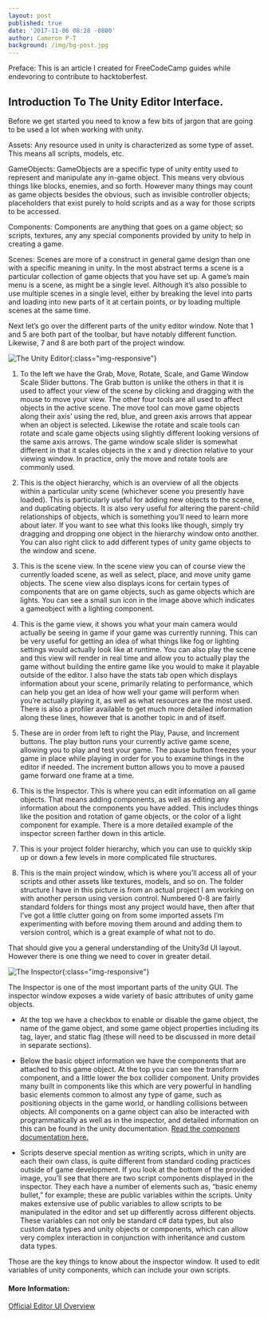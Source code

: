 ```yaml
---
layout: post
published: true
date: '2017-11-06 08:28 -0800'
author: Cameron P-T
background: /img/bg-post.jpg
---
```


Preface: This is an article I created for FreeCodeCamp guides while endevoring to contribute to hacktoberfest.

##  Introduction To The Unity Editor Interface.

Before we get started you need to know a few bits of jargon that are going to be used a lot when working with unity.


Assets: Any resource used in unity is characterized as some type of asset. This means all scripts, models, etc.


GameObjects: GameObjects are a specific type of unity entity used to represent and manipulate any in-game object. This means very obvious things like blocks, enemies, and so forth. However many things may count as game objects besides the obvious, such as invisible controller objects; placeholders that exist purely to hold scripts and as a way for those scripts to be accessed. 


Components: Components are anything that goes on a game object; so scripts, textures, any any special components provided by unity to help in creating a game.


Scenes: Scenes are more of a construct in general game design than one with a specific meaning in unity. In the most abstract terms a scene is a particular collection of game objects that you have set up. A game’s main menu is a scene, as might be a single level. Although it’s also possible to use multiple scenes in a single level, either by breaking the level into parts and loading into new parts of it at certain points, or by loading multiple scenes at the same time.

Next let’s go over the different parts of the unity editor window. Note that 1 and 5 are both part of the toolbar, but have notably different function. Likewise, 7 and 8 are both part of the project window.

![The Unity Editor](http://res.cloudinary.com/fullmight/image/upload/v1509995685/b7YmcQc_jcoqsu.png){:class="img-responsive"}

1. To the left we have the Grab, Move, Rotate, Scale, and Game Window Scale Slider buttons. The Grab button is unlike the others in that it is used to affect your view of the scene by clicking and dragging with the mouse to move your view. The other four tools are all used to affect objects in the active scene. The move tool can move game objects along their axis’ using the red, blue, and green axis arrows that appear when an object is selected. Likewise the rotate and scale tools can rotate and scale game objects using slightly different looking versions of the same axis arrows. The game window scale slider is somewhat different in that it scales objects in the x and y direction relative to your viewing window. In practice, only the move and rotate tools are commonly used.


2. This is the object hierarchy, which is an overview of all the objects within a particular unity scene (whichever scene you presently have loaded). This is particularly useful for adding new objects to the scene, and duplicating objects. It is also very useful for altering the parent-child relationships of objects, which is something you’ll need to learn more about later. 
	If you want to see what this looks like though, simply try dragging and dropping one object in the hierarchy window onto another. You can also right click to add different types of unity game objects to the window and scene.


3. This is the scene view. In the scene view you can of course view the currently loaded scene, as well as select, place, and move unity game objects. The scene view also displays icons for certain types of components that are on game objects, such as game objects which are lights. You can see a small sun icon in the image above which indicates a gameobject with a lighting component. 


4. This is the game view, it shows you what your main camera would actually be seeing in game if your game was currently running. This can be very useful for getting an idea of what things like fog or lighting settings would actually look like at runtime. You can also play the scene and this view will render in real time and allow you to actually play the game without building the entire game like you would to make it playable outside of the editor. 
	I also have the stats tab open which displays information about your scene, primarily relating to performance, which can help you get an idea of how well your game will perform when you’re actually playing it, as well as what resources are the most used. There is also a profiler available to get much more detailed information along these lines, however that is another topic in and of itself.


5. These are in order from left to right the Play, Pause, and Increment buttons. The play button runs your currently active game scene, allowing you to play and test your game. The pause button freezes your game in place while playing in order for you to examine things in the editor if needed. The increment button allows you to move a paused game forward one frame at a time.


6. This is the Inspector. This is where you can edit information on all game objects. That means adding components, as well as editing any information about the components you have added. This includes things like the position and rotation of game objects, or the color of a light component for example. There is a more detailed example of the inspector screen farther down in this article.


7. This is your project folder hierarchy, which you can use to quickly skip up or down a few levels in more complicated file structures.


8. This is the main project window, which is where you’ll access all of your scripts and other assets like textures, models, and so on. The folder structure I have in this picture is from an actual project I am working on with another person using version control. Numbered 0-8 are fairly standard folders for things most any project would have, then after that I’ve got a little clutter going on from some imported assets I’m experimenting with before moving them around and adding them to version control, which is a great example of what not to do.


That should give you a general understanding of the Unity3d UI layout. However there is one thing we need to cover in greater detail.


![The Inspector](http://res.cloudinary.com/fullmight/image/upload/v1509993284/rtfUBbu_fumgad.png){:class="img-responsive"}

The Inspector is one of the most important parts of the unity GUI. The inspector window exposes a wide variety of basic attributes of unity game objects.

* At the top we have a checkbox to enable or disable the game object, the name of the game object, and some game object properties including its tag, layer, and static flag (these will need to be discussed in more detail in separate sections).


* Below the basic object information we have the components that are attached to this game object. At the top you can see the transform component, and a little lower the box collider component. Unity provides many built in components like this which are very powerful in handling basic elements common to almost any type of game, such as positioning objects in the game world, or handling collisions between objects. All components on a game object can also be interacted with programmatically as well as in the inspector, and detailed information on this can be found in the unity documentation. [Read the component documentation here.](https://docs.unity3d.com/ScriptReference/Component.html)


* Scripts deserve special mention as writing scripts, which in unity are each their own class, is quite different from standard coding practices outside of game development. If you look at the bottom of the provided image, you’ll see that there are two script components displayed in the inspector. They each have a number of elements such as, “basic enemy bullet,” for example; these are public variables within the scripts. Unity makes extensive use of public variables to allow scripts to be manipulated in the editor and set up differently across different objects. These variables can not only be standard c# data types, but also custom data types and unity objects or components, which can allow very complex interaction in conjunction with inheritance and custom data types.

Those are the key things to know about the inspector window. It used to edit variables of unity components, which can include your own scripts.


#### More Information:

[Official Editor UI Overview](https://unity3d.com/learn/tutorials/topics/interface-essentials/interface-overview)
<!-- Please add any articles you think might be helpful to read before writing the article -->

